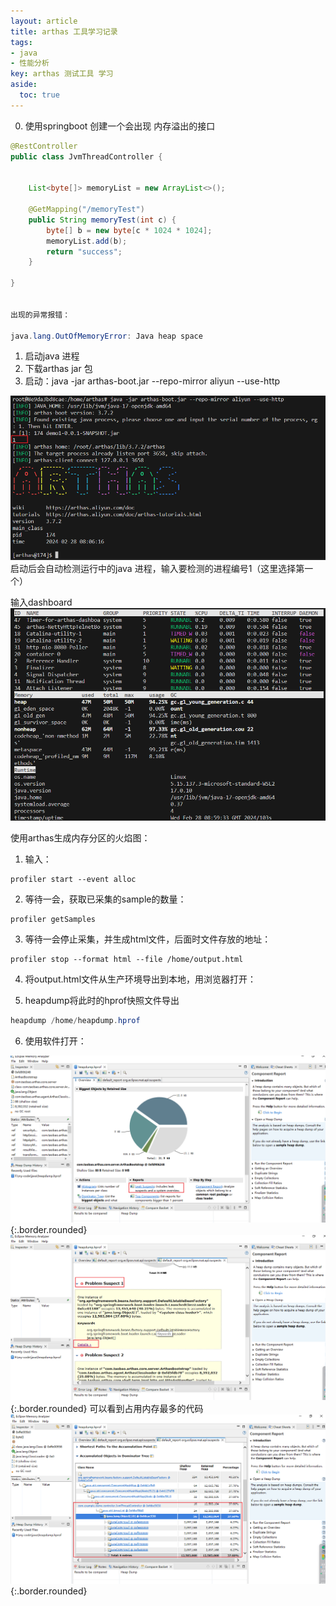 ```yaml
---
layout: article
title: arthas 工具学习记录
tags: 
- java
- 性能分析
key: arthas 测试工具 学习
aside:
  toc: true
---
```

0. 使用springboot 创建一个会出现 内存溢出的接口
```java
@RestController
public class JvmThreadController {


    List<byte[]> memoryList = new ArrayList<>();

    @GetMapping("/memoryTest")
    public String memoryTest(int c) {
        byte[] b = new byte[c * 1024 * 1024];
        memoryList.add(b);
        return "success";
    }

}


出现的异常报错：

java.lang.OutOfMemoryError: Java heap space
```

1. 启动java 进程 
2. 下载arthas jar 包
3. 启动：java -jar arthas-boot.jar --repo-mirror aliyun --use-http

![alt text](/assets/images/img/image-1.png)
启动后会自动检测运行中的java 进程，输入要检测的进程编号1（这里选择第一个）

输入dashboard 
![alt text](/assets/images/img/image.png)

使用arthas生成内存分区的火焰图：
1. 输入：
```text
profiler start --event alloc
```
2. 等待一会，获取已采集的sample的数量：
```text
profiler getSamples
```
3. 等待一会停止采集，并生成html文件，后面时文件存放的地址：
```text
profiler stop --format html --file /home/output.html
```
4. 将output.html文件从生产环境导出到本地，用浏览器打开：

5. heapdump将此时的hprof快照文件导出
```java
heapdump /home/heapdump.hprof
```
6. 使用软件打开：


![alt text](/assets/images/img/image-2.png){:.border.rounded}
![alt text](/assets/images/img/image-3.png){:.border.rounded}
可以看到占用内存最多的代码
![alt text](/assets/images/img/image-4.png){:.border.rounded}